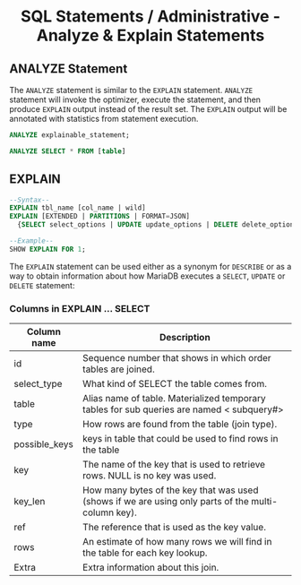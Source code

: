 <link rel="stylesheet" href="https://cdn.jsdelivr.net/npm/bootstrap-icons@1.5.0/font/bootstrap-icons.css">
<link rel="stylesheet" href="../../../source.css">

<h1 style="text-align:center">SQL Statements / Administrative - Analyze & Explain Statements</h1>

## ANALYZE Statement
The ``ANALYZE`` statement is similar to the ``EXPLAIN`` statement. ``ANALYZE`` statement will invoke the optimizer, execute the statement, and then produce ``EXPLAIN`` output instead of the result set. The ``EXPLAIN`` output will be annotated with statistics from statement execution.

```sql
ANALYZE explainable_statement;

ANALYZE SELECT * FROM [table]
```


## EXPLAIN
```sql
--Syntax--
EXPLAIN tbl_name [col_name | wild]
EXPLAIN [EXTENDED | PARTITIONS | FORMAT=JSON] 
  {SELECT select_options | UPDATE update_options | DELETE delete_options}

--Example--
SHOW EXPLAIN FOR 1;
```
The ``EXPLAIN`` statement can be used either as a synonym for ``DESCRIBE`` or as a way to obtain information about how MariaDB executes a ``SELECT``, ``UPDATE`` or ``DELETE`` statement:

<h3 class="h3color">Columns in EXPLAIN ... SELECT</h3>

| Column name | Description |
|-------------|-------------|
| id          | Sequence number that shows in which order tables are joined. |
| select_type | What kind of SELECT the table comes from. |
| table       | Alias name of table. Materialized temporary tables for sub queries are named < subquery#> |
| type        | How rows are found from the table (join type). |
| possible_keys | keys in table that could be used to find rows in the table |
| key         | The name of the key that is used to retrieve rows. NULL is no key was used. |
| key_len     | How many bytes of the key that was used (shows if we are using only parts of the multi-column key). |
| ref         | The reference that is used as the key value. |
| rows        | An estimate of how many rows we will find in the table for each key lookup. |
| Extra       | Extra information about this join. |



















